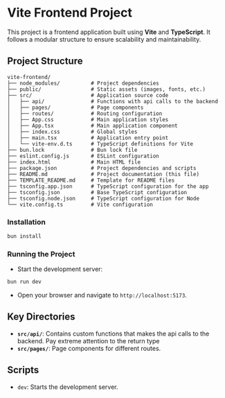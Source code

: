  # Vite Frontend Project

This project is a frontend application built using **Vite** and **TypeScript**. It follows a modular structure to ensure scalability and maintainability.

## Project Structure

```
vite-frontend/
├── node_modules/          # Project dependencies
├── public/                # Static assets (images, fonts, etc.)
├── src/                   # Application source code
│   ├── api/               # Functions with api calls to the backend
│   ├── pages/             # Page components
│   ├── routes/            # Routing configuration
│   ├── App.css            # Main application styles
│   ├── App.tsx            # Main application component
│   ├── index.css          # Global styles
│   ├── main.tsx           # Application entry point
│   └── vite-env.d.ts      # TypeScript definitions for Vite
├── bun.lock               # Bun lock file
├── eslint.config.js       # ESLint configuration
├── index.html             # Main HTML file
├── package.json           # Project dependencies and scripts
├── README.md              # Project documentation (this file)
├── TEMPLATE_README.md     # Template for README files
├── tsconfig.app.json      # TypeScript configuration for the app
├── tsconfig.json          # Base TypeScript configuration
├── tsconfig.node.json     # TypeScript configuration for Node
└── vite.config.ts         # Vite configuration
```

### Installation  

```bash  
bun install
```

### Running the Project
- Start the development server:
```bash
bun run dev
```
- Open your browser and navigate to `http://localhost:5173`.


## Key Directories
- **`src/api/`**: Contains custom functions that makes the api calls to the backend. Pay extreme attention to the return type
- **`src/pages/`**: Page components for different routes.

## Scripts
- `dev`: Starts the development server.
